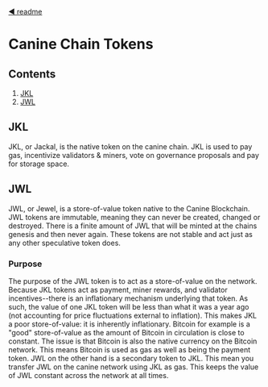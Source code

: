 <!--
order: 0
title: Canine Tokens
parent:
  title: "tokens"
-->
[◀ readme](readme.md)
# Canine Chain Tokens
## Contents
1. [JKL](#jkl)
2. [JWL](#jwl)

## JKL
JKL, or Jackal, is the native token on the canine chain. JKL is used to pay gas, incentivize validators & miners, vote on governance proposals and pay for storage space.

## JWL
JWL, or Jewel, is a store-of-value token native to the Canine Blockchain. JWL tokens are immutable, meaning they can never be created, changed or destroyed. There is a finite amount of JWL that will be minted at the chains genesis and then never again. These tokens are not stable and act just as any other speculative token does.
### Purpose
The purpose of the JWL token is to act as a store-of-value on the network. Because JKL tokens act as payment, miner rewards, and validator incentives--there is an inflationary mechanism underlying that token. As such, the value of one JKL token will be less than what it was a year ago (not accounting for price fluctuations external to inflation). This makes JKL a poor store-of-value: it is inherently inflationary. Bitcoin for example is a "good" store-of-value as the amount of Bitcoin in circulation is close to constant. The issue is that Bitcoin is also the native currency on the Bitcoin network. This means Bitcoin is used as gas as well as being the payment token. JWL on the other hand is a secondary token to JKL. This mean you transfer JWL on the canine network using JKL as gas. This keeps the value of JWL constant across the network at all times.





